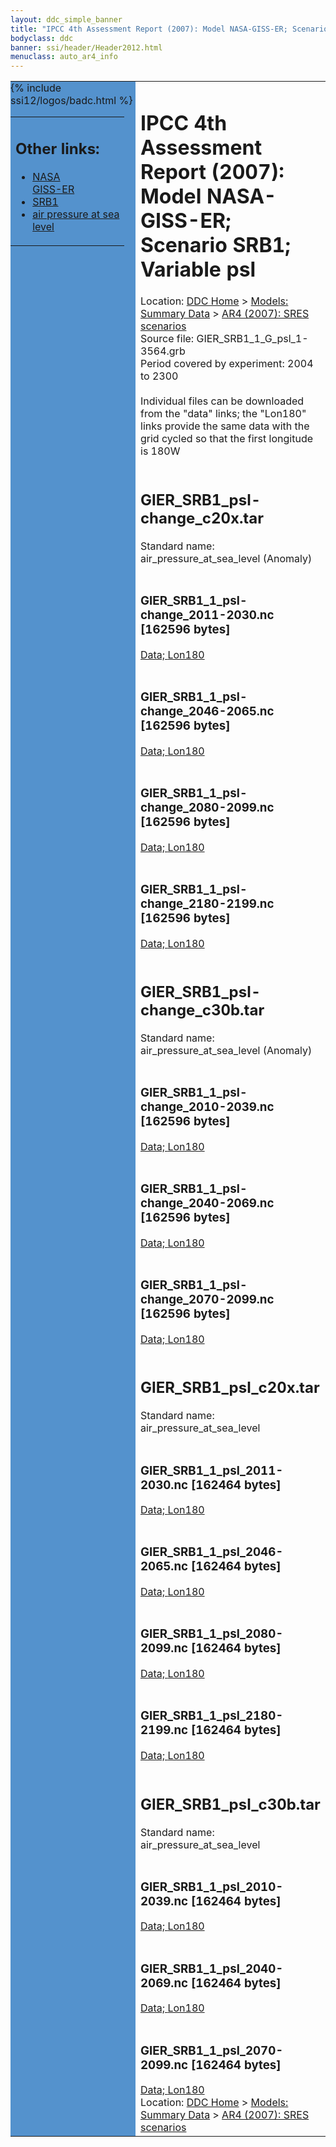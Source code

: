```yaml
---
layout: ddc_simple_banner
title: "IPCC 4th Assessment Report (2007): Model NASA-GISS-ER; Scenario SRB1; Variable psl"
bodyclass: ddc
banner: ssi/header/Header2012.html
menuclass: auto_ar4_info
---
```



<table width="100%" border="0" cellspacing="0" cellpadding="0" style="border-collapse: collapse;">
<tr style="margin:0;padding:0;border:0;">
<td style="margin:0;padding:0;border:0;height:1pt;width:150pt;background:#5492CD;" valign="top" >

<div id="lh-col2" class="auto_ar4_info">
<table class="menumain" bgcolor="#5492CD" cellspacing="0" width="100%" border="0">
<tr><td>
<h2> Other links:</h2>
<ul>
<li><a href="/auto/ar4/model-NASA-GISS-ER.html">NASA<br/>GISS-ER</a></li>
<li><a href="/auto/ar4/scenario-SRB1.html">SRB1</a></li>
<li><a href="/auto/ar4/var-air_pressure_at_sea_level.html">air pressure at sea<br/> level</a></li>
</ul>
</td></tr>
{% include ssi12/logos/badc.html %}
</table>
</div>
</td>
<td><h1>IPCC 4th Assessment Report (2007): Model NASA-GISS-ER; Scenario SRB1; Variable psl</h1>

<!-- Breadcrumb1 -->
<div id="breadcrumb1" align="left">
Location: <a href="/index.html">DDC Home</a> > <a href="/sim/gcm_clim/">Models: Summary Data</a>
> <a href="/sim/gcm_clim/SRES_AR4/index.html">AR4 (2007): SRES scenarios</a>
</div>
<!-- End of Breadcrumb1 -->Source file: GIER_SRB1_1_G_psl_1-3564.grb
<br/>
Period covered by experiment: 2004 to 2300<br/>
<br/>Individual files can be downloaded from the "data" links; the "Lon180" links provide the same data
         with the grid cycled so that the first longitude is 180W<br/>
<br/><h2>GIER_SRB1_psl-change_c20x.tar</h2>
Standard name: air_pressure_at_sea_level (Anomaly)<br>
<br/><h3>GIER_SRB1_1_psl-change_2011-2030.nc [162596 bytes]</h3>
<a href="/cgi-bin/downl/ar4_nc/psl/GIER_SRB1_1_psl-change_2011-2030.nc">Data; </a><a href="/cgi-bin/downl/ar4_nc/psl/GIER_SRB1_1_psl-change_2011-2030.cyto180.nc"> Lon180</a><br/>
<br/><h3>GIER_SRB1_1_psl-change_2046-2065.nc [162596 bytes]</h3>
<a href="/cgi-bin/downl/ar4_nc/psl/GIER_SRB1_1_psl-change_2046-2065.nc">Data; </a><a href="/cgi-bin/downl/ar4_nc/psl/GIER_SRB1_1_psl-change_2046-2065.cyto180.nc"> Lon180</a><br/>
<br/><h3>GIER_SRB1_1_psl-change_2080-2099.nc [162596 bytes]</h3>
<a href="/cgi-bin/downl/ar4_nc/psl/GIER_SRB1_1_psl-change_2080-2099.nc">Data; </a><a href="/cgi-bin/downl/ar4_nc/psl/GIER_SRB1_1_psl-change_2080-2099.cyto180.nc"> Lon180</a><br/>
<br/><h3>GIER_SRB1_1_psl-change_2180-2199.nc [162596 bytes]</h3>
<a href="/cgi-bin/downl/ar4_nc/psl/GIER_SRB1_1_psl-change_2180-2199.nc">Data; </a><a href="/cgi-bin/downl/ar4_nc/psl/GIER_SRB1_1_psl-change_2180-2199.cyto180.nc"> Lon180</a><br/>
<br/><h2>GIER_SRB1_psl-change_c30b.tar</h2>
Standard name: air_pressure_at_sea_level (Anomaly)<br>
<br/><h3>GIER_SRB1_1_psl-change_2010-2039.nc [162596 bytes]</h3>
<a href="/cgi-bin/downl/ar4_nc/psl/GIER_SRB1_1_psl-change_2010-2039.nc">Data; </a><a href="/cgi-bin/downl/ar4_nc/psl/GIER_SRB1_1_psl-change_2010-2039.cyto180.nc"> Lon180</a><br/>
<br/><h3>GIER_SRB1_1_psl-change_2040-2069.nc [162596 bytes]</h3>
<a href="/cgi-bin/downl/ar4_nc/psl/GIER_SRB1_1_psl-change_2040-2069.nc">Data; </a><a href="/cgi-bin/downl/ar4_nc/psl/GIER_SRB1_1_psl-change_2040-2069.cyto180.nc"> Lon180</a><br/>
<br/><h3>GIER_SRB1_1_psl-change_2070-2099.nc [162596 bytes]</h3>
<a href="/cgi-bin/downl/ar4_nc/psl/GIER_SRB1_1_psl-change_2070-2099.nc">Data; </a><a href="/cgi-bin/downl/ar4_nc/psl/GIER_SRB1_1_psl-change_2070-2099.cyto180.nc"> Lon180</a><br/>
<br/><h2>GIER_SRB1_psl_c20x.tar</h2>
Standard name: air_pressure_at_sea_level<br>
<br/><h3>GIER_SRB1_1_psl_2011-2030.nc [162464 bytes]</h3>
<a href="/cgi-bin/downl/ar4_nc/psl/GIER_SRB1_1_psl_2011-2030.nc">Data; </a><a href="/cgi-bin/downl/ar4_nc/psl/GIER_SRB1_1_psl_2011-2030.cyto180.nc"> Lon180</a><br/>
<br/><h3>GIER_SRB1_1_psl_2046-2065.nc [162464 bytes]</h3>
<a href="/cgi-bin/downl/ar4_nc/psl/GIER_SRB1_1_psl_2046-2065.nc">Data; </a><a href="/cgi-bin/downl/ar4_nc/psl/GIER_SRB1_1_psl_2046-2065.cyto180.nc"> Lon180</a><br/>
<br/><h3>GIER_SRB1_1_psl_2080-2099.nc [162464 bytes]</h3>
<a href="/cgi-bin/downl/ar4_nc/psl/GIER_SRB1_1_psl_2080-2099.nc">Data; </a><a href="/cgi-bin/downl/ar4_nc/psl/GIER_SRB1_1_psl_2080-2099.cyto180.nc"> Lon180</a><br/>
<br/><h3>GIER_SRB1_1_psl_2180-2199.nc [162464 bytes]</h3>
<a href="/cgi-bin/downl/ar4_nc/psl/GIER_SRB1_1_psl_2180-2199.nc">Data; </a><a href="/cgi-bin/downl/ar4_nc/psl/GIER_SRB1_1_psl_2180-2199.cyto180.nc"> Lon180</a><br/>
<br/><h2>GIER_SRB1_psl_c30b.tar</h2>
Standard name: air_pressure_at_sea_level<br>
<br/><h3>GIER_SRB1_1_psl_2010-2039.nc [162464 bytes]</h3>
<a href="/cgi-bin/downl/ar4_nc/psl/GIER_SRB1_1_psl_2010-2039.nc">Data; </a><a href="/cgi-bin/downl/ar4_nc/psl/GIER_SRB1_1_psl_2010-2039.cyto180.nc"> Lon180</a><br/>
<br/><h3>GIER_SRB1_1_psl_2040-2069.nc [162464 bytes]</h3>
<a href="/cgi-bin/downl/ar4_nc/psl/GIER_SRB1_1_psl_2040-2069.nc">Data; </a><a href="/cgi-bin/downl/ar4_nc/psl/GIER_SRB1_1_psl_2040-2069.cyto180.nc"> Lon180</a><br/>
<br/><h3>GIER_SRB1_1_psl_2070-2099.nc [162464 bytes]</h3>
<a href="/cgi-bin/downl/ar4_nc/psl/GIER_SRB1_1_psl_2070-2099.nc">Data; </a><a href="/cgi-bin/downl/ar4_nc/psl/GIER_SRB1_1_psl_2070-2099.cyto180.nc"> Lon180</a><br/>
<!-- Breadcrumb2 -->
<div id="breadcrumb2" align="left">
Location: <a href="/index.html">DDC Home</a> > <a href="/sim/gcm_clim/">Models: Summary Data</a>
> <a href="/sim/gcm_clim/SRES_AR4/index.html">AR4 (2007): SRES scenarios</a>
</div>
<!-- End of Breadcrumb2 --></td></tr></table>
